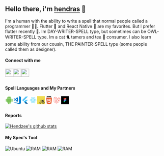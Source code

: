 ## Hello there, i'm [hendras][website] 🎩
I'm a human with the ability to write a spell that normal people called a programmer 🧙‍♂️. Flutter 📜 and React Native 📜 are my favorites. But I prefer flutter recently 🤭. Im DAY-WRITER-SPELL type, but sometimes can be OWL-WRITER-SPELL type. Im a cat 🐈 tamers and tea 🍵 consumer. I also learn some ability from our cousin, THE PAINTER-SPELL type (some people called them as designer).

#### Connect with me
[<img align="left" height="26" width="26" src="https://cdn.jsdelivr.net/npm/simple-icons@v3/icons/youtube.svg" />][website]
[<img align="left" height="26" width="26" src="https://cdn.jsdelivr.net/npm/simple-icons@v3/icons/instagram.svg" />][website]
[<img align="left" height="26" width="26" src="https://cdn.jsdelivr.net/npm/simple-icons@v3/icons/twitter.svg" />][website]

<br />
<br />

#### Spell Languages and My Partners
[<img align="left" width="26" alt="Visual Studio Code" src="https://raw.githubusercontent.com/github/explore/80688e429a7d4ef2fca1e82350fe8e3517d3494d/topics/android/android.png" />][website]
[<img align="left" width="26" alt="Visual Studio Code" src="https://raw.githubusercontent.com/github/explore/80688e429a7d4ef2fca1e82350fe8e3517d3494d/topics/visual-studio-code/visual-studio-code.png" />][website]
[<img align="left" width="26" alt="Visual Studio Code" src="https://raw.githubusercontent.com/github/explore/cebd63002168a05a6a642f309227eefeccd92950/topics/flutter/flutter.png" />][website]
[<img align="left" width="26" alt="Visual Studio Code" src="https://raw.githubusercontent.com/github/explore/80688e429a7d4ef2fca1e82350fe8e3517d3494d/topics/react-native/react-native.png" />][website]
[<img align="left" width="26" alt="Visual Studio Code" src="https://raw.githubusercontent.com/github/explore/80688e429a7d4ef2fca1e82350fe8e3517d3494d/topics/javascript/javascript.png" />][website]
[<img align="left" width="26" alt="Visual Studio Code" src="https://raw.githubusercontent.com/github/explore/80688e429a7d4ef2fca1e82350fe8e3517d3494d/topics/html/html.png" />][website]
[<img align="left" width="26" alt="Visual Studio Code" src="https://raw.githubusercontent.com/github/explore/56a826d05cf762b2b50ecbe7d492a839b04f3fbf/topics/laravel/laravel.png" />][website]
[<img align="left" width="26" alt="Visual Studio Code" src="https://raw.githubusercontent.com/github/explore/05d0f0dfceafd861bdf2b53559399dae7b2e2d8b/topics/figma/figma.png" />][website]

<br />
<br />

#### Reports
[![Hendzee's github stats](https://github-readme-stats.vercel.app/api?username=hendzee&show_icons=true&theme=dracula)](https://github.com/hendzee/github-readme-stats)

#### My Spec's Tool
<p align="left">
<img alt="Ubuntu" src="https://img.shields.io/badge/OPERATING SYSTEM-POP OS-blue?color=%23E95420&logo=ubuntu&logoColor=%23FFF&style=for-the-badge" />
<img alt="RAM" src="https://img.shields.io/badge/INTEL-CORE I5 8TH GEN-blue?style=for-the-badge&logo=intel&logoColor=white" />
<img alt="RAM" src="https://img.shields.io/badge/RAM-18G-blue?style=for-the-badge" />
<img alt="RAM" src="https://img.shields.io/badge/GRAPHIC-NVIDIA-green?style=for-the-badge&logo=nvidia&logoColor=white" />
</p>


[website]: https://github.com/hendzee
